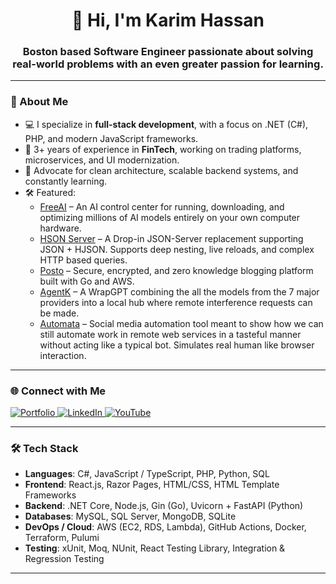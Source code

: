 <!-- GitHub Profile README for CodingwithKarim -->

<h1 align="center">
  👋 Hi, I'm Karim Hassan
</h1>
<h3 align="center">
 Boston based Software Engineer passionate about solving real-world problems with an even greater passion for learning.
</h3>

---

### 🚀 About Me

- 💻 I specialize in **full-stack development**, with a focus on .NET (C#), PHP, and modern JavaScript frameworks.
- 🏦 3+ years of experience in **FinTech**, working on trading platforms, microservices, and UI modernization.
- 🧪 Advocate for clean architecture, scalable backend systems, and constantly learning.
- 🛠️ Featured:
  - [FreeAI](https://github.com/CodingwithKarim/freeai) – An AI control center for running, downloading, and optimizing millions of AI models entirely on your own computer hardware.
  - [HSON Server](https://github.com/CodingwithKarim/hson-server) – A Drop-in JSON-Server replacement supporting JSON + HJSON. Supports deep nesting, live reloads, and complex HTTP based queries.
  - [Posto](https://github.com/codingwithkarim/posto) – Secure, encrypted, and zero knowledge blogging platform built with Go and AWS.
  - [AgentK](https://github.com/CodingwithKarim/agentk) – A WrapGPT combining the all the models from the 7 major providers into a local hub where remote interference requests can be made. 
  - [Automata](https://github.com/CodingwithKarim/automata) – Social media automation tool meant to show how we can still automate work in remote web services in a tasteful manner without acting like a typical bot. Simulates real human like browser interaction.

---

### 🌐 Connect with Me
<p align="left">
   <a href="https://codingwithkarim.github.io/dev-portfolio/" target="_blank">
    <img src="https://img.shields.io/badge/Portfolio-karimhassan.dev-orange?logo=firefox" alt="Portfolio" />
  </a>
  <a href="https://www.linkedin.com/in/karimahassan/" target="_blank">
    <img src="https://img.shields.io/badge/LinkedIn-Karim_Hassan-blue?logo=linkedin" alt="LinkedIn" />
  </a>
   <a href="https://www.youtube.com/@CodingwithKarim" target="_blank">
    <img src="https://img.shields.io/badge/YouTube-@CodingwithKarim-FF0000?logo=youtube" alt="YouTube" />
  </a>
   
</p>

---

### 🛠️ Tech Stack

- **Languages**: C#, JavaScript / TypeScript, PHP, Python, SQL
- **Frontend**: React.js, Razor Pages, HTML/CSS, HTML Template Frameworks
- **Backend**: .NET Core, Node.js, Gin (Go), Uvicorn + FastAPI (Python)
- **Databases**: MySQL, SQL Server, MongoDB, SQLite
- **DevOps / Cloud**: AWS (EC2, RDS, Lambda), GitHub Actions, Docker, Terraform, Pulumi
- **Testing**: xUnit, Moq, NUnit, React Testing Library, Integration & Regression Testing

---
